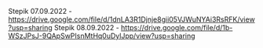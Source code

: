 Stepik 07.09.2022 -  https://drive.google.com/file/d/1dnLA3R1Djnje8gii05VJWuNYAi3RsRFK/view?usp=sharing
Stepik 08.09.2022 - https://drive.google.com/file/d/1b-WSzJPsJ-9QApSwPIsnMtHq0uDylJpp/view?usp=sharing
